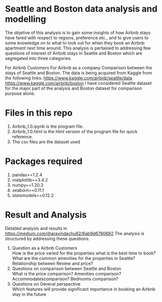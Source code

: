# Seattle and Boston data analysis and modelling
The objetive of this analysis is to gain some insights of how Airbnb stays have fared with respect to regions, preference etc., and to give users to some knowledge on to what to look out for when they book an Airbnb apartment next time around.
This analysis is pertained to addressing few questions of interest of Airbnb stays in Seattle and Boston which are segregated into three categories.

For Airbnb Customers
For Airbnb as a company
Comparison between the stays of Seattle and Boston.
The data is being acquired from Kaggle from the following links:
https://www.kaggle.com/airbnb/seattle/data
https://www.kaggle.com/airbnb/boston
I have considered Seattle dataset for the major part of the analysis and Boston dataset for comparison purpose alone.
# Files in this repo
<ol> 
  <li> Airbnb_1.0.ipynb is the program file. </li>
  <li> Airbnb_1.0.html is the html version of the program file for quick reference. </li>
  <li> The csv files are the dataset used </li>
</ol>

# Packages required
<ol>
  <li> pandas==1.2.4 </li>
  <li> matplotlib==3.4.2 </li>
  <li> numpy==1.20.3 </li>
  <li> seaborn==0.11.1 </li>
  <li> statsmodels==0.12.2 </li>
</ol>

# Result and Analysis

Detailed analysis and results in https://medium.com/@aravindachu92/6ab9d6790692
The analysis is structured by addressing these questions:
<ol>
  <li> Question as a Airbnb Customers </li>
How is the price varied for the properties
what is the best time to book?
What are the common amenities for the properties in Seattle?
Relationship between Review and price?

  <li> Questions on comparison between Seattle and Boston </li>
What is the price comparison?
Amenities comparison?
Accommodatescomparison?
Bedrooms comparison?

  <li> Questions on General perspective </li>
Which features will provide significant importance in booking an Airbnb stay in the future
</ol>
  


